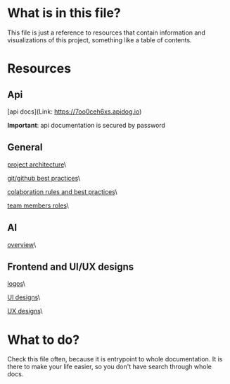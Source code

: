 # What is in this file?

This file is just a reference to resources that contain information and visualizations of this project, something like a table of contents.

# Resources

## Api

[api docs](Link: https://7oo0ceh6xs.apidog.io)

**Important**: api documentation is secured by password

## General

[project architecture](https://www.canva.com/design/DAGR3ZsOPbM/MFvzn19PktXZ2EooywmDrw/edit?utm_content=DAGR3ZsOPbM&utm_campaign=designshare&utm_medium=link2&utm_source=sharebutton)\

[git/github best practices](https://www.canva.com/design/DAGSuwwA23o/PaESFT4e7LVuO7DRdGV-Jw/edit?utm_content=DAGSuwwA23o&utm_campaign=designshare&utm_medium=link2&utm_source=sharebutton)\

[colaboration rules and best practices](https://www.canva.com/design/DAGSu3_z-AI/OxeHieLo660uYp5Jmp8Rgw/edit?utm_content=DAGSu3_z-AI&utm_campaign=designshare&utm_medium=link2&utm_source=sharebutton)\

[team members roles](https://www.canva.com/design/DAGSu3_z-AI/OxeHieLo660uYp5Jmp8Rgw/edit?utm_content=DAGSu3_z-AI&utm_campaign=designshare&utm_medium=link2&utm_source=sharebutton)\

## AI

[overview](https://www.canva.com/design/DAGSvPF8Hsw/fIMm3v9BEho087oyT3FISQ/edit?utm_content=DAGSvPF8Hsw&utm_campaign=designshare&utm_medium=link2&utm_source=sharebutton)\

## Frontend and UI/UX designs

[logos](https://www.canva.com/design/DAGSvCE3GMA/cJLKmswGJKeYKWLMfiGhxw/edit?utm_content=DAGSvCE3GMA&utm_campaign=designshare&utm_medium=link2&utm_source=sharebutton)\

[UI designs](https://www.canva.com/design/DAGSvEot0jQ/j-DntD-AiLb2WsO2IHxZPQ/edit?utm_content=DAGSvEot0jQ&utm_campaign=designshare&utm_medium=link2&utm_source=sharebutton)\

[UX designs](https://www.canva.com/design/DAGSvPF8Hsw/fIMm3v9BEho087oyT3FISQ/edit?utm_content=DAGSvPF8Hsw&utm_campaign=designshare&utm_medium=link2&utm_source=sharebutton)\

# What to do?

Check this file often, because it is entrypoint to whole documentation. It is there to make your life easier, so you don't have search through whole docs.
